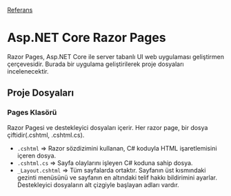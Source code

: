 [Referans](https://learn.microsoft.com/tr-tr/aspnet/core/tutorials/razor-pages/razor-pages-start?view=aspnetcore-7.0&tabs=visual-studio)
# Asp.NET Core Razor Pages
Razor Pages, Asp.NET Core ile server tabanlı UI web uygulaması geliştirmen çerçevesidir. Burada bir uygulama geliştirilerek proje dosyaları incelenecektir.
## Proje Dosyaları
### Pages Klasörü
Razor Pagesi ve destekleyici dosyaları içerir. Her razor page, bir dosya çiftidir(.cshtml, .cshtml.cs).
- `.cshtml` => Razor sözdizimini kullanan, C# koduyla HTML işaretlemisini içeren dosya.
- `.cshtml.cs` => Sayfa olaylarını işleyen C# koduna sahip dosya.
- `_Layout.cshtml` => Tüm sayfalarda ortaktır. Sayfanın üst kısmındaki gezinti menüsünü ve sayfanın en altındaki telif hakkı bildirimini ayarlar. Destekleyici dosyaların alt çizgiyle başlayan adları vardır.
